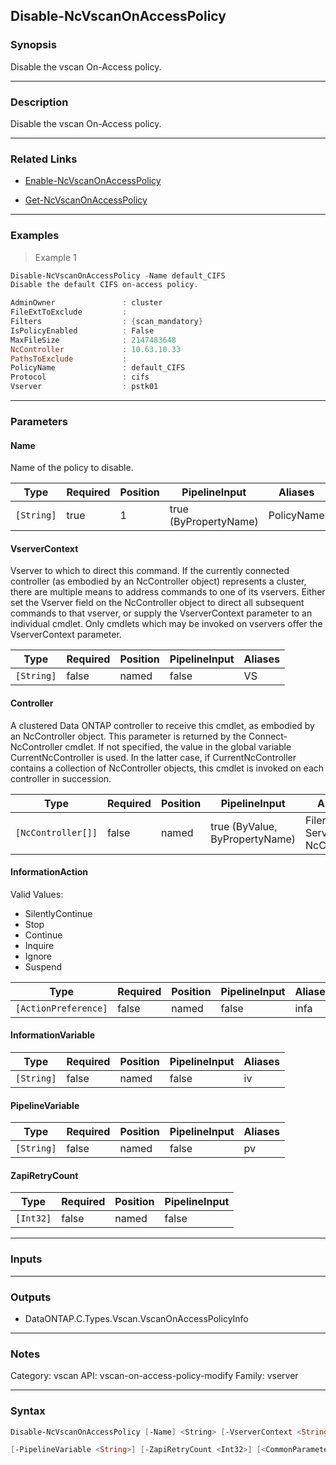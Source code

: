 Disable-NcVscanOnAccessPolicy
-----------------------------

### Synopsis
Disable the vscan On-Access policy.

---

### Description

Disable the vscan On-Access policy.

---

### Related Links
* [Enable-NcVscanOnAccessPolicy](Enable-NcVscanOnAccessPolicy)

* [Get-NcVscanOnAccessPolicy](Get-NcVscanOnAccessPolicy)

---

### Examples
> Example 1

```PowerShell
Disable-NcVscanOnAccessPolicy -Name default_CIFS
Disable the default CIFS on-access policy.

AdminOwner               : cluster
FileExtToExclude         :
Filters                  : {scan_mandatory}
IsPolicyEnabled          : False
MaxFileSize              : 2147483648
NcController             : 10.63.10.33
PathsToExclude           :
PolicyName               : default_CIFS
Protocol                 : cifs
Vserver                  : pstk01

```

---

### Parameters
#### **Name**
Name of the policy to disable.

|Type      |Required|Position|PipelineInput        |Aliases   |
|----------|--------|--------|---------------------|----------|
|`[String]`|true    |1       |true (ByPropertyName)|PolicyName|

#### **VserverContext**
Vserver to which to direct this command.  If the currently connected controller (as embodied by an NcController object) represents a cluster, there are multiple means to address commands to one of its vservers.  Either set the Vserver field on the NcController object to direct all subsequent commands to that vserver, or supply the VserverContext parameter to an individual cmdlet.  Only cmdlets which may be invoked on vservers offer the VserverContext parameter.

|Type      |Required|Position|PipelineInput|Aliases|
|----------|--------|--------|-------------|-------|
|`[String]`|false   |named   |false        |VS     |

#### **Controller**
A clustered Data ONTAP controller to receive this cmdlet, as embodied by an NcController object.  This parameter is returned by the Connect-NcController cmdlet.  If not specified, the value in the global variable CurrentNcController is used.  In the latter case, if CurrentNcController contains a collection of NcController objects, this cmdlet is invoked on each controller in succession.

|Type              |Required|Position|PipelineInput                 |Aliases                          |
|------------------|--------|--------|------------------------------|---------------------------------|
|`[NcController[]]`|false   |named   |true (ByValue, ByPropertyName)|Filer<br/>Server<br/>NcController|

#### **InformationAction**

Valid Values:

* SilentlyContinue
* Stop
* Continue
* Inquire
* Ignore
* Suspend

|Type                |Required|Position|PipelineInput|Aliases|
|--------------------|--------|--------|-------------|-------|
|`[ActionPreference]`|false   |named   |false        |infa   |

#### **InformationVariable**

|Type      |Required|Position|PipelineInput|Aliases|
|----------|--------|--------|-------------|-------|
|`[String]`|false   |named   |false        |iv     |

#### **PipelineVariable**

|Type      |Required|Position|PipelineInput|Aliases|
|----------|--------|--------|-------------|-------|
|`[String]`|false   |named   |false        |pv     |

#### **ZapiRetryCount**

|Type     |Required|Position|PipelineInput|
|---------|--------|--------|-------------|
|`[Int32]`|false   |named   |false        |

---

### Inputs

---

### Outputs
* DataONTAP.C.Types.Vscan.VscanOnAccessPolicyInfo

---

### Notes
Category: vscan
API: vscan-on-access-policy-modify
Family: vserver

---

### Syntax
```PowerShell
Disable-NcVscanOnAccessPolicy [-Name] <String> [-VserverContext <String>] [-Controller <NcController[]>] [-InformationAction <ActionPreference>] [-InformationVariable <String>] 
```
```PowerShell
[-PipelineVariable <String>] [-ZapiRetryCount <Int32>] [<CommonParameters>]
```
